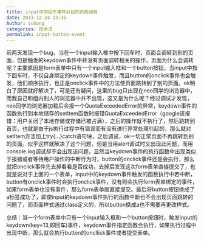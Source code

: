 ```yaml
---
title: input中的回车事件引起的页面调转
date: 2013-12-24 23:35
Author: suhong
categories: 技术流
permalink: input-button-event
---
```


前两天发现一个bug，当在一个input输入框中按下回车时，页面会调转到别的页面，但是触发的keydown事件中并没有页面调转相关的操作，页面为什么会调转呢？主要原因是form表单中只有一个input输入框和一个button按钮，当input中按下回车时，不仅自身绑定的keydown事件触发，而且button的onclick事件也会触发，他们顺序执行，也正是onclick事件中的方法使页面跳转到了别的页面。ok明白了原因就好解决了，可是还有疑问，这里的bug只出现在neo同学的浏览器中，而我自己和组内别人的浏览器中并不出现，这又是为什么呢？经过调试才发现，neo同学的浏览器加载后会报一个QuotaExceededError的异常，keydown事件的函数执行到本地储存的setItem函数时报错QuotaExceededError（google该报错：用户关闭了本地存储或存储已被占满），之后的操作就不执行了，然后跳转到首页，也就是由于js执行过程中有错误而有没有进行异常处理引起的，那么就对setItem方法加上try{...}catch语句块，之后调试，ok一切正常页面不再跳转到别的页面。似乎这样就解决了这个问题，但是当用alert调试时又出现此问题，而用console.log调试却不会出现该问题，显然当keydown事件的执行函数中出现类似于报错或者等待用户操作的中断行为时，button的onclick事件还是会执行，那么就把onclick事件先去掉看看是否成功，去掉后发现这次form表单直接提交了，也就是说对于上面的一个表单，input中的keydown事件触发的函数执行中若中断，button有onclick事件时会执行onclick事件，没有则会执行form表单绑定的事件，如果form表单也没有事件，那么form表单就直接提交。最后将button按钮换成了a标签成功了，即使input的keydown事件执行的函数中断也不会出现页面跳转的问题了，而页面样式通过class定义的，所以button换成a也不需要再更改样式。

总结：当一个form表单中只有一个input输入框和一个button按钮时，触发input的keydown(key=13,即回车)事件，keydown事件指定函数会执行，如果执行过程中出现中断，那么就会执行button的oncllick事件或者提交表单。
